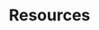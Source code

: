 ---
financial_year: 2016-17
layout: resources
years: [
  ['2015-16', '/2015-16/videos', 'link'],
  ['2016-17', '/2016-17/videos', 'active'],
  ['2017-18', '/2017-18/videos', 'link'],
]
active: learning-centre
title: Resources
nested: false
---